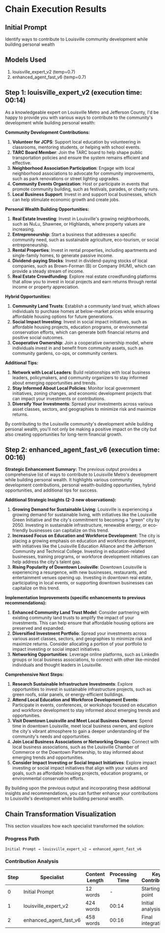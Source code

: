 # Chain Execution Results

## Initial Prompt

Identify ways to contribute to Louisville community development while building personal wealth

## Models Used

1. louisville_expert_v2 (temp=0.7)
2. enhanced_agent_fast_v6 (temp=0.7)

## Step 1: louisville_expert_v2 (execution time: 00:14)

As a knowledgeable expert on Louisville Metro and Jefferson County, I'd be happy to provide you with various ways to contribute to the community's development while building personal wealth:

**Community Development Contributions:**

1. **Volunteer for JCPS**: Support local education by volunteering in classrooms, mentoring students, or helping with school events.
2. **TARC Board Member**: Join the TARC board to help shape public transportation policies and ensure the system remains efficient and effective.
3. **Neighborhood Association Participation**: Engage with local neighborhood associations to advocate for community improvements, such as park renovations or street lighting upgrades.
4. **Community Events Organization**: Host or participate in events that promote community building, such as festivals, parades, or charity runs.
5. **Local Business Support**: Invest in and support local businesses, which can help stimulate economic growth and create jobs.

**Personal Wealth Building Opportunities:**

1. **Real Estate Investing**: Invest in Louisville's growing neighborhoods, such as NuLu, Shawnee, or Highlands, where property values are increasing.
2. **Entrepreneurship**: Start a business that addresses a specific community need, such as sustainable agriculture, eco-tourism, or social entrepreneurship.
3. **Rental Properties**: Invest in rental properties, including apartments and single-family homes, to generate passive income.
4. **Dividend-paying Stocks**: Invest in dividend-paying stocks of local companies, such as Brown-Forman (B) or Company (HUM), which can provide a steady stream of income.
5. **Real Estate Crowdfunding**: Explore real estate crowdfunding platforms that allow you to invest in local projects and earn returns through rental income or property appreciation.

**Hybrid Opportunities:**

1. **Community Land Trusts**: Establish a community land trust, which allows individuals to purchase homes at below-market prices while ensuring affordable housing options for future generations.
2. **Social Impact Investing**: Invest in social impact initiatives, such as affordable housing projects, education programs, or environmental conservation efforts, which can generate both financial returns and positive social outcomes.
3. **Cooperative Ownership**: Join a cooperative ownership model, where individuals invest in and benefit from community assets, such as community gardens, co-ops, or community centers.

**Additional Tips:**

1. **Network with Local Leaders**: Build relationships with local business leaders, policymakers, and community organizers to stay informed about emerging opportunities and trends.
2. **Stay Informed About Local Policies**: Monitor local government initiatives, zoning changes, and economic development projects that can impact your investments or contributions.
3. **Diversify Your Investments**: Spread your investments across various asset classes, sectors, and geographies to minimize risk and maximize returns.

By contributing to the Louisville community's development while building personal wealth, you'll not only be making a positive impact on the city but also creating opportunities for long-term financial growth.

## Step 2: enhanced_agent_fast_v6 (execution time: 00:16)

**Strategic Enhancement Summary:**
The previous output provides a comprehensive list of ways to contribute to Louisville Metro's development while building personal wealth. It highlights various community development contributions, personal wealth-building opportunities, hybrid opportunities, and additional tips for success.

**Additional Strategic Insights (2-3 new observations):**

1. **Growing Demand for Sustainable Living**: Louisville is experiencing a growing demand for sustainable living, with initiatives like the Louisville Green Initiative and the city's commitment to becoming a "green" city by 2050. Investing in sustainable infrastructure, renewable energy, or eco-friendly businesses can capitalize on this trend.
2. **Increased Focus on Education and Workforce Development**: The city is placing a growing emphasis on education and workforce development, with initiatives like the Louisville Education Alliance and the Jefferson Community and Technical College. Investing in education-related businesses, training programs, or workforce development initiatives can help address the city's talent gap.
3. **Rising Popularity of Downtown Louisville**: Downtown Louisville is experiencing a resurgence, with new businesses, restaurants, and entertainment venues opening up. Investing in downtown real estate, participating in local events, or supporting downtown businesses can capitalize on this trend.

**Implementation Improvements (specific enhancements to previous recommendations):**

1. **Enhanced Community Land Trust Model**: Consider partnering with existing community land trusts to amplify the impact of your investments. This can help ensure that affordable housing options are preserved and expanded.
2. **Diversified Investment Portfolio**: Spread your investments across various asset classes, sectors, and geographies to minimize risk and maximize returns. Consider allocating a portion of your portfolio to impact investing or social impact initiatives.
3. **Networking Opportunities**: Leverage online platforms, such as LinkedIn groups or local business associations, to connect with other like-minded individuals and thought leaders in Louisville.

**Comprehensive Next Steps:**

1. **Research Sustainable Infrastructure Investments**: Explore opportunities to invest in sustainable infrastructure projects, such as green roofs, solar panels, or energy-efficient buildings.
2. **Attend Local Education and Workforce Development Events**: Participate in events, conferences, or workshops focused on education and workforce development to stay informed about emerging trends and opportunities.
3. **Visit Downtown Louisville and Meet Local Business Owners**: Spend time in downtown Louisville, meet local business owners, and explore the city's vibrant atmosphere to gain a deeper understanding of the community's needs and opportunities.
4. **Join Local Business Associations or Networking Groups**: Connect with local business associations, such as the Louisville Chamber of Commerce or the Downtown Partnership, to stay informed about emerging trends and opportunities.
5. **Consider Impact Investing or Social Impact Initiatives**: Explore impact investing or social impact initiatives that align with your values and goals, such as affordable housing projects, education programs, or environmental conservation efforts.

By building upon the previous output and incorporating these additional insights and recommendations, you can further enhance your contributions to Louisville's development while building personal wealth.

## Chain Transformation Visualization

This section visualizes how each specialist transformed the solution:

### Progress Path

```
Initial Prompt → louisville_expert_v2 → enhanced_agent_fast_v6
```

### Contribution Analysis

| Step | Specialist | Content Length | Processing Time | Key Contribution |
|------|------------|----------------|-----------------|------------------|
| 0 | Initial Prompt | 12 words | - | Starting point |
| 1 | louisville_expert_v2 | 424 words | 00:14 | Initial analysis |
| 2 | enhanced_agent_fast_v6 | 458 words | 00:16 | Final integration |
